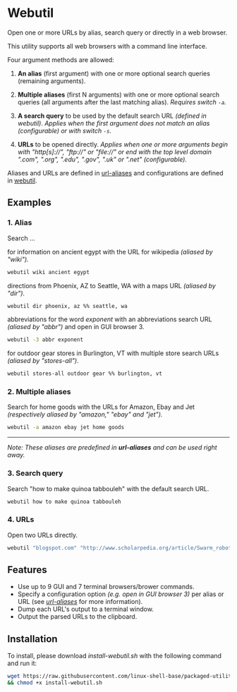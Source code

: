 
# Webutil

Open one or more URLs by alias, search query or directly in a web browser.

This utility supports all web browsers with a command line interface.

Four argument methods are allowed:

1. **An alias** (first argument) with one or more optional search queries (remaining arguments).

2. **Multiple aliases** (first N arguments) with one or more optional search queries (all arguments after the last matching alias). *Requires switch `-a`.*

3. **A search query** to be used by the default search URL *(defined in webutil)*. *Applies when the first argument does not match an alias (configurable) or with switch `-s`.*

4. **URLs** to be opened directly. *Applies when one or more arguments begin with "http[s]://", "ftp://" or "file://" or end with the top level domain ".com", ".org", ".edu", ".gov", ".uk" or ".net" (configurable).*

Aliases and URLs are defined in [url-aliases](url-aliases) and configurations are defined in [webutil](webutil).

## Examples

### 1. Alias

Search ...

for information on ancient egypt with the URL for wikipedia *(aliased by "wiki").*

```bash
webutil wiki ancient egypt
```

directions from Phoenix, AZ to Seattle, WA with a maps URL *(aliased by "dir").*

```bash
webutil dir phoenix, az %% seattle, wa
```

abbreviations for the word *exponent* with an abbreviations search URL *(aliased by "abbr")* and open in GUI browser 3.

```bash
webutil -3 abbr exponent
```

for outdoor gear stores in Burlington, VT with multiple store search URLs *(aliased by "stores-all")*.

```bash
webutil stores-all outdoor gear %% burlington, vt
```

### 2. Multiple aliases

Search for home goods with the URLs for Amazon, Ebay and Jet *(respectively aliased by "amazon," "ebay" and "jet").*

```bash
webutil -a amazon ebay jet home goods
```

---

*Note: These aliases are predefined in **url-aliases** and can be used right away.*

### 3. Search query

Search "how to make quinoa tabbouleh" with the default search URL.

```bash
webutil how to make quinoa tabbouleh
```

### 4. URLs

Open two URLs directly.

```bash
webutil "blogspot.com" "http://www.scholarpedia.org/article/Swarm_robotics"
```

## Features

* Use up to 9 GUI and 7 terminal browsers/brower commands.
* Specify a configuration option *(e.g. open in GUI browser 3)* per alias or URL (see [*url-aliases*](url-aliases) for more information).
* Dump each URL's output to a terminal window.
* Output the parsed URLs to the clipboard.

## Installation

To install, please download *install-webutil.sh* with the following command and run it:

```bash
wget https://raw.githubusercontent.com/linux-shell-base/packaged-utilities/install/install-webutil.sh \
&& chmod +x install-webutil.sh
```
